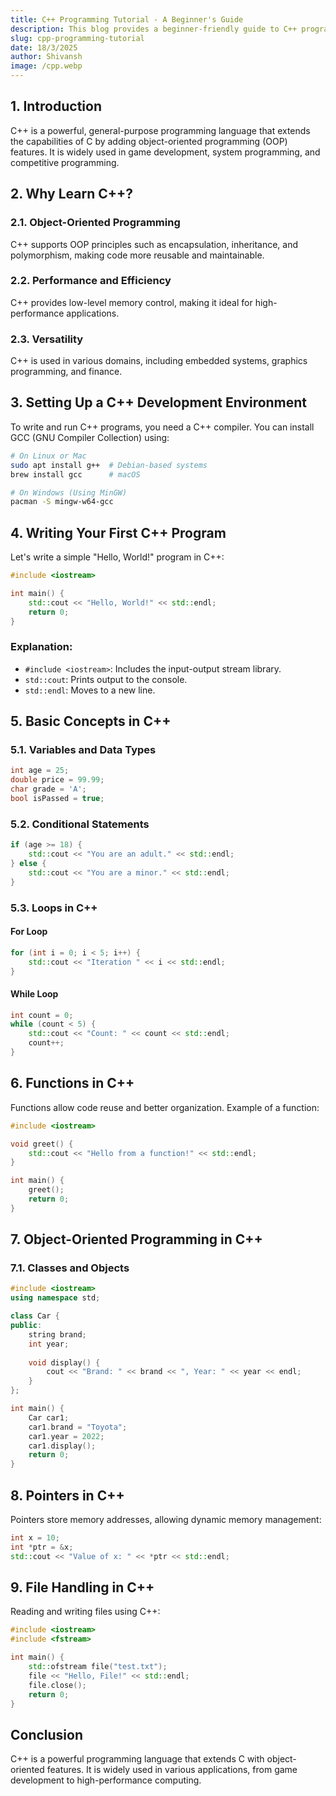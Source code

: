```yaml
---
title: C++ Programming Tutorial - A Beginner's Guide
description: This blog provides a beginner-friendly guide to C++ programming, covering fundamental concepts and code examples.
slug: cpp-programming-tutorial
date: 18/3/2025
author: Shivansh
image: /cpp.webp
---
```



## 1. Introduction
C++ is a powerful, general-purpose programming language that extends the capabilities of C by adding object-oriented programming (OOP) features. It is widely used in game development, system programming, and competitive programming.

## 2. Why Learn C++?
### 2.1. Object-Oriented Programming
C++ supports OOP principles such as encapsulation, inheritance, and polymorphism, making code more reusable and maintainable.

### 2.2. Performance and Efficiency
C++ provides low-level memory control, making it ideal for high-performance applications.

### 2.3. Versatility
C++ is used in various domains, including embedded systems, graphics programming, and finance.

## 3. Setting Up a C++ Development Environment
To write and run C++ programs, you need a C++ compiler. You can install GCC (GNU Compiler Collection) using:
```sh
# On Linux or Mac
sudo apt install g++  # Debian-based systems
brew install gcc      # macOS

# On Windows (Using MinGW)
pacman -S mingw-w64-gcc
```

## 4. Writing Your First C++ Program
Let's write a simple "Hello, World!" program in C++:
```cpp
#include <iostream>

int main() {
    std::cout << "Hello, World!" << std::endl;
    return 0;
}
```
### Explanation:
- `#include <iostream>`: Includes the input-output stream library.
- `std::cout`: Prints output to the console.
- `std::endl`: Moves to a new line.

## 5. Basic Concepts in C++
### 5.1. Variables and Data Types
```cpp
int age = 25;
double price = 99.99;
char grade = 'A';
bool isPassed = true;
```

### 5.2. Conditional Statements
```cpp
if (age >= 18) {
    std::cout << "You are an adult." << std::endl;
} else {
    std::cout << "You are a minor." << std::endl;
}
```

### 5.3. Loops in C++
#### For Loop
```cpp
for (int i = 0; i < 5; i++) {
    std::cout << "Iteration " << i << std::endl;
}
```
#### While Loop
```cpp
int count = 0;
while (count < 5) {
    std::cout << "Count: " << count << std::endl;
    count++;
}
```

## 6. Functions in C++
Functions allow code reuse and better organization. Example of a function:
```cpp
#include <iostream>

void greet() {
    std::cout << "Hello from a function!" << std::endl;
}

int main() {
    greet();
    return 0;
}
```

## 7. Object-Oriented Programming in C++
### 7.1. Classes and Objects
```cpp
#include <iostream>
using namespace std;

class Car {
public:
    string brand;
    int year;
    
    void display() {
        cout << "Brand: " << brand << ", Year: " << year << endl;
    }
};

int main() {
    Car car1;
    car1.brand = "Toyota";
    car1.year = 2022;
    car1.display();
    return 0;
}
```

## 8. Pointers in C++
Pointers store memory addresses, allowing dynamic memory management:
```cpp
int x = 10;
int *ptr = &x;
std::cout << "Value of x: " << *ptr << std::endl;
```

## 9. File Handling in C++
Reading and writing files using C++:
```cpp
#include <iostream>
#include <fstream>

int main() {
    std::ofstream file("test.txt");
    file << "Hello, File!" << std::endl;
    file.close();
    return 0;
}
```

## Conclusion
C++ is a powerful programming language that extends C with object-oriented features. It is widely used in various applications, from game development to high-performance computing.

